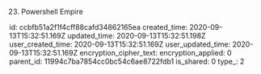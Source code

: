 23. Powershell Empire

id: ccbfb51a2f1f4cff88cafd34862165ea
created_time: 2020-09-13T15:32:51.169Z
updated_time: 2020-09-13T15:32:51.198Z
user_created_time: 2020-09-13T15:32:51.169Z
user_updated_time: 2020-09-13T15:32:51.169Z
encryption_cipher_text: 
encryption_applied: 0
parent_id: 11994c7ba7854cc0bc54c6ae8722fdb1
is_shared: 0
type_: 2